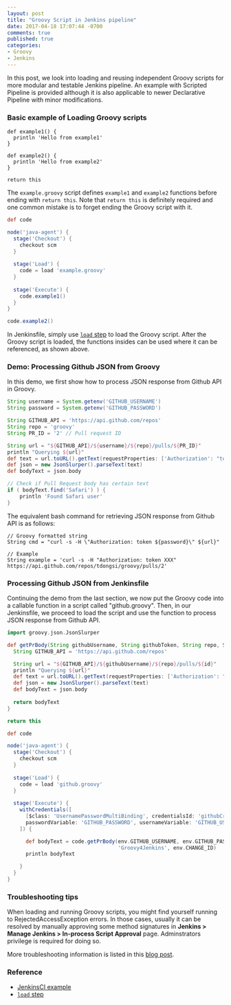```yaml
---
layout: post
title: "Groovy Script in Jenkins pipeline"
date: 2017-04-18 17:07:44 -0700
comments: true
published: true
categories: 
- Groovy
- Jenkins
---
```


In this post, we look into loading and reusing independent Groovy scripts for more modular and testable Jenkins pipeline.
An example with Scripted Pipeline is provided although it is also applicable to newer Declarative Pipeline with minor modifications.

<!--more-->

### Basic example of Loading Groovy scripts

``` plain script example.groovy
def example1() {
  println 'Hello from example1'
}

def example2() {
  println 'Hello from example2'
}

return this
```

The `example.groovy` script defines `example1` and `example2` functions before ending with `return this`. 
Note that `return this` is definitely required and one common mistake is to forget ending the Groovy script with it.

``` groovy Jenkinsfile
def code

node('java-agent') {
  stage('Checkout') {
    checkout scm
  }
  
  stage('Load') {
    code = load 'example.groovy'
  }
  
  stage('Execute') {
    code.example1()
  }
}

code.example2()
```

In Jenkinsfile, simply use [`load` step](https://jenkins.io/doc/pipeline/steps/workflow-cps/#load-evaluate-a-groovy-source-file-into-the-pipeline-script) to load the Groovy script.
After the Groovy script is loaded, the functions insides can be used where it can be referenced, as shown above.

### Demo: Processing Github JSON from Groovy

In this demo, we first show how to process JSON response from Github API in Groovy.

``` groovy Processing JSON from Github
String username = System.getenv('GITHUB_USERNAME')
String password = System.getenv('GITHUB_PASSWORD')

String GITHUB_API = 'https://api.github.com/repos'
String repo = 'groovy'
String PR_ID = '2' // Pull request ID

String url = "${GITHUB_API}/${username}/${repo}/pulls/${PR_ID}"
println "Querying ${url}"
def text = url.toURL().getText(requestProperties: ['Authorization': "token ${password}"])
def json = new JsonSlurper().parseText(text)
def bodyText = json.body

// Check if Pull Request body has certain text
if ( bodyText.find('Safari') ) {
    println 'Found Safari user'
}
```

The equivalent bash command for retrieving JSON response from Github API is as follows:

``` plain Equivalent bash command
// Groovy formatted string
String cmd = "curl -s -H \"Authorization: token ${password}\" ${url}"

// Example
String example = 'curl -s -H "Authorization: token XXX" https://api.github.com/repos/tdongsi/groovy/pulls/2'
```

### Processing Github JSON from Jenkinsfile

Continuing the demo from the last section, we now put the Groovy code into a callable function in a script called "github.groovy". 
Then, in our Jenkinsfile, we proceed to load the script and use the function to process JSON response from Github API.

``` groovy github.groovy
import groovy.json.JsonSlurper

def getPrBody(String githubUsername, String githubToken, String repo, String id) {
  String GITHUB_API = 'https://api.github.com/repos'

  String url = "${GITHUB_API}/${githubUsername}/${repo}/pulls/${id}"
  println "Querying ${url}"
  def text = url.toURL().getText(requestProperties: ['Authorization': "token ${githubToken}"])
  def json = new JsonSlurper().parseText(text)
  def bodyText = json.body
  
  return bodyText
}

return this
```

``` groovy Jenkinsfile
def code

node('java-agent') {
  stage('Checkout') {
    checkout scm
  }
  
  stage('Load') {
    code = load 'github.groovy'
  }
  
  stage('Execute') {
    withCredentials([
      [$class: 'UsernamePasswordMultiBinding', credentialsId: 'githubCredentials', 
      passwordVariable: 'GITHUB_PASSWORD', usernameVariable: 'GITHUB_USERNAME']
    ]) {

      def bodyText = code.getPrBody(env.GITHUB_USERNAME, env.GITHUB_PASSWORD, 
                                    'Groovy4Jenkins', env.CHANGE_ID)
      println bodyText

    }
  }
}
```

### Troubleshooting tips

When loading and running Groovy scripts, you might find yourself running to RejectedAccessException errors.
In those cases, usually it can be resolved by manually approving some method signatures in **Jenkins > Manage Jenkins > In-process Script Approval** page. 
Adminstrators privilege is required for doing so.

More troubleshooting information is listed in this [blog post](/blog/2017/06/16/troubleshooting-groovy-scripts-in-jenkinsfile/).

### Reference

* [JenkinsCI example](https://github.com/jenkinsci/pipeline-examples/tree/master/pipeline-examples/load-from-file)
* [`load` step](https://jenkins.io/doc/pipeline/steps/workflow-cps/#load-evaluate-a-groovy-source-file-into-the-pipeline-script)